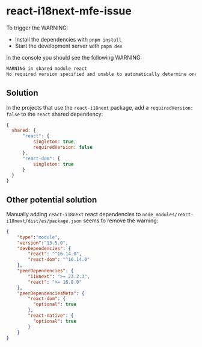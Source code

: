 # react-i18next-mfe-issue

To trigger the WARNING:

- Install the dependencies with `pnpm install`
- Start the development server with `pnpm dev`

In the console you should see the following WARNING:

```bash
WARNING in shared module react
No required version specified and unable to automatically determine one. Unable to find required version for "react" in description file (i18next-mfe-issue\node_modules\.pnpm\react-i18next@13.5.0_i18next@23.7.6_react-dom@18.2.0_react@18.2.0\node_modules\react-i18next\dist\es\package.json). It need to be in dependencies, devDependencies or peerDependencies.      
```

## Solution

In the projects that use the `react-i18next` package, add a `requiredVersion: false` to the `react` shared dependency:

```js
{
  shared: {
      "react": {
          singleton: true,
          requiredVersion: false
      },
      "react-dom": {
          singleton: true
      }
  }
}
```

## Other potential solution

Manually adding `react-i18next` react dependencies to `node_modules/react-i18next/dist/es/package.json` seems to remove the warning:

```json
{
    "type":"module",
    "version":"13.5.0",
    "devDependencies": {
        "react": "^16.14.0",
        "react-dom": "^16.14.0"
    },
    "peerDependencies": {
        "i18next": ">= 23.2.3",
        "react": ">= 16.8.0"
    },
    "peerDependenciesMeta": {
        "react-dom": {
          "optional": true
        },
        "react-native": {
          "optional": true
        }
    }
}
```
